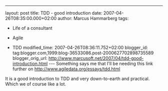---
layout: post
title: TDD - good introduction
date: 2007-04-26T08:35:00.000+02:00
author: Marcus Hammarberg
tags:
  - Life of a consultant

  - Agile
  - TDD
modified_time: 2007-04-26T08:36:11.752+02:00
blogger_id: tag:blogger.com,1999:blog-36533086.post-2000627702898735589
blogger_orig_url: http://www.marcusoft.net/2007/04/tdd-good-introduction.html ---
Something says me that I'll be needing this link further on
<http://www.agiledata.org/essays/tdd.html>

It is a good introduction to TDD and very down-to-earth and practical.
Which we of course like a lot.
